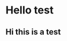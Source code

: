 <link rel="stylesheet" type="text/css" href="https://place1.dev/main.css">

# Hello test
## Hi this is a test
